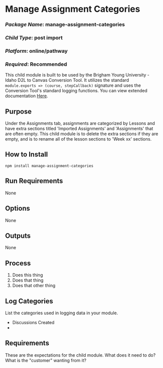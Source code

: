 # Manage Assignment Categories
### *Package Name*: manage-assignment-categories
### *Child Type*: post import
### *Platform*: online/pathway
### *Required*: Recommended

This child module is built to be used by the Brigham Young University - Idaho D2L to Canvas Conversion Tool. It utilizes the standard `module.exports => (course, stepCallback)` signature and uses the Conversion Tool's standard logging functions. You can view extended documentation [Here](https://github.com/byuitechops/d2l-to-canvas-conversion-tool/tree/master/documentation).

## Purpose

Under the Assignments tab, assignments are categorized by Lessons and have extra sections titled 'Imported Assignments' and 'Assignments' that are often empty. This child module is to delete the extra sections if they are empty, and is to rename all of the lesson sections to 'Week xx' sections.

## How to Install

```
npm install manage-assignment-categories
```

## Run Requirements

None 

## Options

None

## Outputs

None

## Process

1. Does this thing
2. Does that thing
3. Does that other thing

## Log Categories

List the categories used in logging data in your module.

- Discussions Created
- 

## Requirements

These are the expectations for the child module. What does it need to do? What is the "customer" wanting from it? 